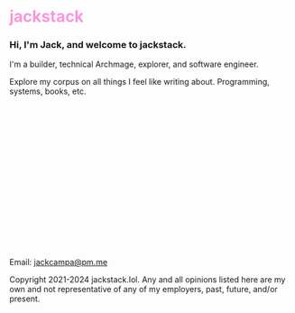 <h1 style="color: #fb97dc">jackstack</h1>

### Hi, I'm Jack, and welcome to jackstack.

I'm a builder, technical Archmage, explorer, and software engineer.

Explore my corpus on all things I feel like writing about.
Programming, systems, books, etc.

<br />
<br />
<br />
<br />
<br />
<br />
<br />
<br />
<br />
<br />
<br />
<br />
<br />
<br />
<br />
<br />
Email: <a href="mailto:jackcampa@pm.me">jackcampa@pm.me</a>

Copyright 2021-2024 jackstack.lol.
Any and all opinions listed here are my own and not representative of any of my employers, past, future, and/or present.
